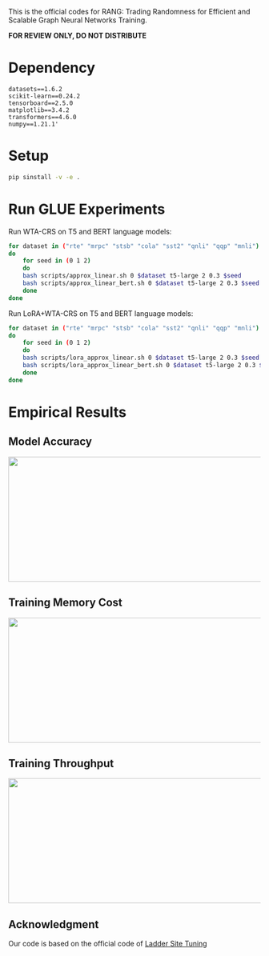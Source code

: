 This is the official codes for RANG: Trading Randomness for Efficient and Scalable Graph Neural Networks Training.

**FOR REVIEW ONLY, DO NOT DISTRIBUTE**

# Dependency

```angular2html
datasets==1.6.2 
scikit-learn==0.24.2 
tensorboard==2.5.0 
matplotlib==3.4.2 
transformers==4.6.0 
numpy==1.21.1'
```

# Setup 
```bash
pip sinstall -v -e .
```

# Run GLUE Experiments

Run WTA-CRS on T5 and BERT language models:

```bash 
for dataset in ("rte" "mrpc" "stsb" "cola" "sst2" "qnli" "qqp" "mnli")
do
    for seed in (0 1 2)
    do
    bash scripts/approx_linear.sh 0 $dataset t5-large 2 0.3 $seed
    bash scripts/approx_linear_bert.sh 0 $dataset t5-large 2 0.3 $seed
    done
done
```

Run LoRA+WTA-CRS on T5 and BERT language models:
```bash
for dataset in ("rte" "mrpc" "stsb" "cola" "sst2" "qnli" "qqp" "mnli")
do
    for seed in (0 1 2)
    do
    bash scripts/lora_approx_linear.sh 0 $dataset t5-large 2 0.3 $seed
    bash scripts/lora_approx_linear_bert.sh 0 $dataset t5-large 2 0.3 $seed
    done
done
```


# Empirical Results

## Model Accuracy
<div align=center>
<img width="650" height="250" src="https://anonymous.4open.science/r/WTACRS-A5C5/seq2seq/figure/acc.png">
</div>

## Training Memory Cost
<div align=center>
<img width="650" height="250" src="https://anonymous.4open.science/r/WTACRS-A5C5/seq2seq/figure/mem.png">
</div>


## Training Throughput
<div align=center>
<img width="650" height="250" src="https://anonymous.4open.science/r/WTACRS-A5C5/seq2seq/figure/speed.png">
</div>


## Acknowledgment
Our code is based on the official code of [Ladder Site Tuning](https://arxiv.org/abs/2206.06522)